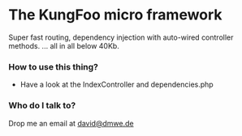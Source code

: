 # The KungFoo micro framework #

Super fast routing, dependency injection with auto-wired controller methods.
... all in all below 40Kb.

### How to use this thing? ###

* Have a look at the IndexController and dependencies.php

### Who do I talk to? ###

Drop me an email at david@dmwe.de
